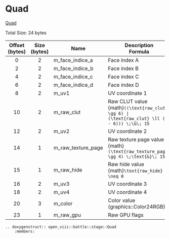 Quad
=====
[Quad](https://wiki.ffrtt.ru/index.php?title=FF8/FileFormat_X#Quad)

Total Size: 24 bytes

| Offset (bytes) | Size (bytes) | Name               | Description </br>Formula                                                                         |
|:--------------:|:------------:|--------------------|--------------------------------------------------------------------------------------------------|
|       0        |      2       | m_face_indice_a    | Face index A                                                                                     |
|       2        |      2       | m_face_indice_b    | Face index B                                                                                     |
|       4        |      2       | m_face_indice_c    | Face index C                                                                                     |
|       6        |      2       | m_face_indice_d    | Face index D                                                                                     |
|       8        |      2       | m_uv1              | UV coordinate 1                                                                                  |
|       10       |      2       | m_raw_clut         | Raw CLUT value </br>{math}`((\text{raw_clut} \gg 6) ∣ (\text{raw_clut} \ll (16 - 6))) \;\&\; 15` |
|       12       |      2       | m_uv2              | UV coordinate 2                                                                                  |
|       14       |      1       | m_raw_texture_page | Raw texture page value </br>{math}`(\text{raw_texture_page} \gg 4) \;\text{&}\; 15`              |
|       15       |      1       | m_raw_hide         | Raw hide value </br>{math}`\text{raw_hide} \neq 0`                                               |
|       16       |      2       | m_uv3              | UV coordinate 3                                                                                  |
|       18       |      2       | m_uv4              | UV coordinate 4                                                                                  |
|       20       |      3       | m_color            | Color value </br>(graphics::Color24RGB)                                                          |
|       23       |      1       | m_raw_gpu          | Raw GPU flags                                                                                    |

```{eval-rst}
.. doxygenstruct:: open_viii::battle::stage::Quad
    :members:
```